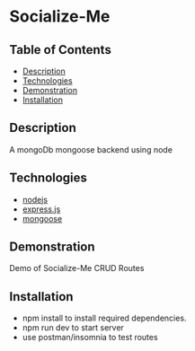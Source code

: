 # Socialize-Me
## Table of Contents
  * [Description](#description)
  * [Technologies](#technologies)
  * [Demonstration](#demonstration)
  * [Installation](#installation)

## Description
A mongoDb mongoose backend using node

## Technologies
* [nodejs](https://nodejs.org/en/)
* [express.js](https://expressjs.com/)
* [mongoose](https://mongoosejs.com/)

## Demonstration
Demo of Socialize-Me CRUD Routes


## Installation
* npm install to install required dependencies.
* npm run dev to start server
* use postman/insomnia to test routes